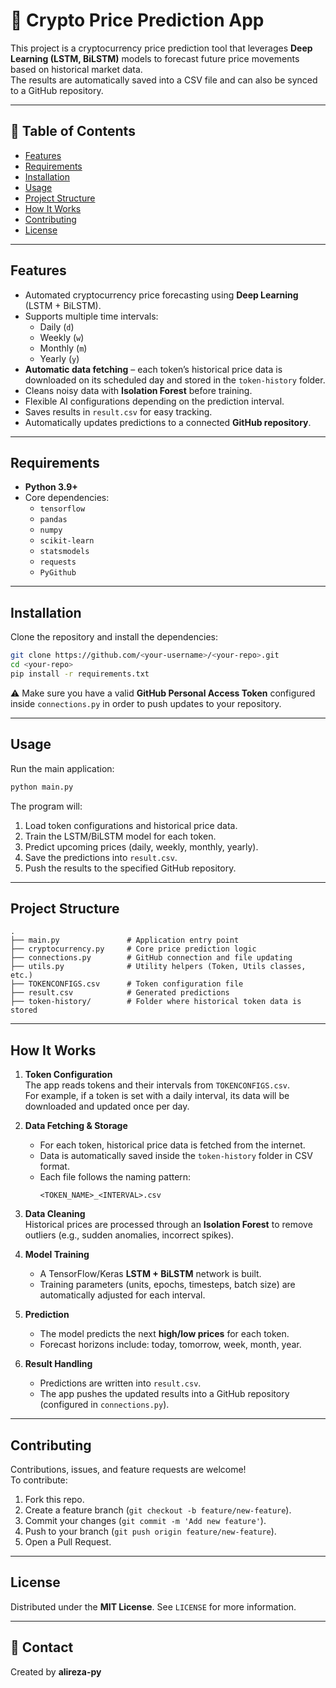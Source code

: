 # 🔮 Crypto Price Prediction App

This project is a cryptocurrency price prediction tool that leverages **Deep Learning (LSTM, BiLSTM)** models to forecast future price movements based on historical market data.  
The results are automatically saved into a CSV file and can also be synced to a GitHub repository.

---

## 📑 Table of Contents
- [Features](#features)
- [Requirements](#requirements)
- [Installation](#installation)
- [Usage](#usage)
- [Project Structure](#project-structure)
- [How It Works](#how-it-works)
- [Contributing](#contributing)
- [License](#license)

---

## Features
- Automated cryptocurrency price forecasting using **Deep Learning** (LSTM + BiLSTM).
- Supports multiple time intervals:
  - Daily (`d`)
  - Weekly (`w`)
  - Monthly (`m`)
  - Yearly (`y`)
- **Automatic data fetching** – each token’s historical price data is downloaded on its scheduled day and stored in the `token-history` folder.
- Cleans noisy data with **Isolation Forest** before training.
- Flexible AI configurations depending on the prediction interval.
- Saves results in `result.csv` for easy tracking.
- Automatically updates predictions to a connected **GitHub repository**.

---

## Requirements
- **Python 3.9+**
- Core dependencies:
  - `tensorflow`
  - `pandas`
  - `numpy`
  - `scikit-learn`
  - `statsmodels`
  - `requests`
  - `PyGithub`

---

## Installation
Clone the repository and install the dependencies:

```bash
git clone https://github.com/<your-username>/<your-repo>.git
cd <your-repo>
pip install -r requirements.txt
```

⚠️ Make sure you have a valid **GitHub Personal Access Token** configured inside `connections.py` in order to push updates to your repository.

---

## Usage
Run the main application:

```bash
python main.py
```

The program will:
1. Load token configurations and historical price data.
2. Train the LSTM/BiLSTM model for each token.
3. Predict upcoming prices (daily, weekly, monthly, yearly).
4. Save the predictions into `result.csv`.
5. Push the results to the specified GitHub repository.

---

## Project Structure
```
.
├── main.py               # Application entry point
├── cryptocurrency.py     # Core price prediction logic
├── connections.py        # GitHub connection and file updating
├── utils.py              # Utility helpers (Token, Utils classes, etc.)
├── TOKENCONFIGS.csv      # Token configuration file
├── result.csv            # Generated predictions
├── token-history/        # Folder where historical token data is stored
```

---

## How It Works
1. **Token Configuration**  
   The app reads tokens and their intervals from `TOKENCONFIGS.csv`.  
   For example, if a token is set with a daily interval, its data will be downloaded and updated once per day.

2. **Data Fetching & Storage**  
   - For each token, historical price data is fetched from the internet.  
   - Data is automatically saved inside the `token-history` folder in CSV format.  
   - Each file follows the naming pattern:  
     ```
     <TOKEN_NAME>_<INTERVAL>.csv
     ```

3. **Data Cleaning**  
   Historical prices are processed through an **Isolation Forest** to remove outliers (e.g., sudden anomalies, incorrect spikes).

4. **Model Training**  
   - A TensorFlow/Keras **LSTM + BiLSTM** network is built.  
   - Training parameters (units, epochs, timesteps, batch size) are automatically adjusted for each interval.  

5. **Prediction**  
   - The model predicts the next **high/low prices** for each token.  
   - Forecast horizons include: today, tomorrow, week, month, year.  

6. **Result Handling**  
   - Predictions are written into `result.csv`.  
   - The app pushes the updated results into a GitHub repository (configured in `connections.py`).  

---

## Contributing
Contributions, issues, and feature requests are welcome!  
To contribute:
1. Fork this repo.
2. Create a feature branch (`git checkout -b feature/new-feature`).
3. Commit your changes (`git commit -m 'Add new feature'`).
4. Push to your branch (`git push origin feature/new-feature`).
5. Open a Pull Request.

---

## License
Distributed under the **MIT License**. See `LICENSE` for more information.

---

## 📧 Contact
Created by **alireza-py**
